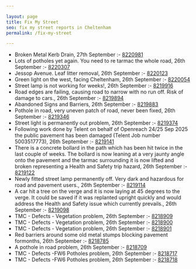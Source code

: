 ```yaml
---

layout: page
title: Fix My Street
seo: fix my street reports in Cheltenham
permalink: /fix-my-street

---
```


<!-- fix_marker starts -->

- Broken Metal Kerb Drain, 27th September :- [8220981](https://www.fixmystreet.com/report/8220981)
- Lots of potholes yet again. You need to re tarmac the whole road, 26th September :- [8220307](https://www.fixmystreet.com/report/8220307)
- Jessop Avenue. Leaf litter removal, 26th September :- [8220123](https://www.fixmystreet.com/report/8220123)
- Green light on the west, facing Cheltenham, 26th September :- [8220054](https://www.fixmystreet.com/report/8220054)
- Street lamp is not working for weeks!, 26th September :- [8219916](https://www.fixmystreet.com/report/8219916)
- Road edges are failing, causing road to narrow with no run off. Risk of damage to cars., 26th September :- [8219894](https://www.fixmystreet.com/report/8219894)
- Abandoned Signs and Barriers, 26th September :- [8219883](https://www.fixmystreet.com/report/8219883)
- Pothole in road, very uneven patch of road, never been fixed, 26th September :- [8219346](https://www.fixmystreet.com/report/8219346)
- Street light is permanently out problem, 26th September :- [8219374](https://www.fixmystreet.com/report/8219374)
- Following work done by Telent on behalf of Openreach 24/25 Sep 2025 the public pavement has been damaged (Telent Job number 5003517773), 26th September :- [8219141](https://www.fixmystreet.com/report/8219141)
- There is a concrete bollard in the path which has been hit twice in the last couple of weeks. The bollard is now leaning at a very jaunty angle onto the pavement and the tarmac surrounding it is now lifted and broken representing a Health and Safety trip hazard, 26th September :- [8219122](https://www.fixmystreet.com/report/8219122)
- Newly fitted street lamp permanently off. Very dark and hazardous for road and pavement users., 26th September :- [8219114](https://www.fixmystreet.com/report/8219114)
- A car hit a tree on the verge and it is now laying at 45 degrees to the verge. It could be saved if it was replanted upright quickly and would address the Health and Safety issue which currently prevails., 26th September :- [8219098](https://www.fixmystreet.com/report/8219098)
- TMC - Defects - Vegetation problem, 26th September :- [8218909](https://www.fixmystreet.com/report/8218909)
- TMC - Defects - Vegetation problem, 26th September :- [8218900](https://www.fixmystreet.com/report/8218900)
- TMC - Defects - Vegetation problem, 26th September :- [8218901](https://www.fixmystreet.com/report/8218901)
- Red barriers around some old metal stumps blocking pavement formonths, 26th September :- [8218785](https://www.fixmystreet.com/report/8218785)
- A pothole in road problem, 26th September :- [8218709](https://www.fixmystreet.com/report/8218709)
- TMC - Defects -FW6 Potholes problem, 26th September :- [8218717](https://www.fixmystreet.com/report/8218717)
- TMC - Defects -FW6 Potholes problem, 26th September :- [8218718](https://www.fixmystreet.com/report/8218718)

<!-- fix_marker ends -->